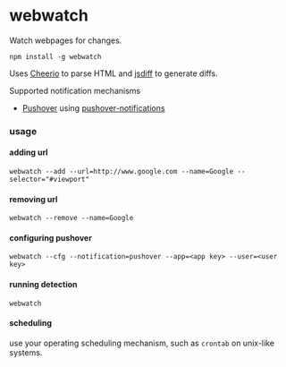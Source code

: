 # webwatch
Watch webpages for changes.

```
npm install -g webwatch
```

Uses [Cheerio](https://github.com/cheeriojs/cheerio) to parse HTML and [jsdiff](https://github.com/kpdecker/jsdiff) to generate diffs.

Supported notification mechanisms
* [Pushover](https://pushover.net/) using [pushover-notifications](https://github.com/qbit/node-pushover)

### usage

#### adding url
```
webwatch --add --url=http://www.google.com --name=Google --selector="#viewport"
```

#### removing url
```
webwatch --remove --name=Google
```

#### configuring pushover
```
webwatch --cfg --notification=pushover --app=<app key> --user=<user key>
```

#### running detection
```
webwatch
```

#### scheduling
use your operating scheduling mechanism, such as ```crontab``` on unix-like systems.

